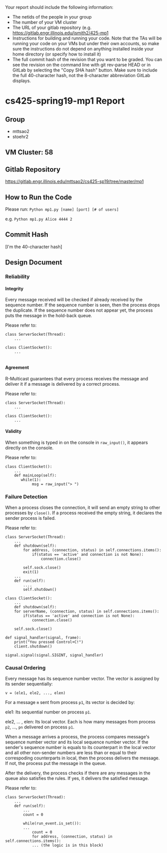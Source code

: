 Your report should include the following information:

- The netids of the people in your group
- The number of your VM cluster
- The URL of your gitlab repository (e.g. https://gitlab.engr.illinois.edu/jsmith2/425-mp1
- Instructions for building and running your code. Note that the TAs will be running your code on your VMs but under their own accounts, so make sure the instructions do not depend on anything installed inside your home directory (or specify how to install it)
- The full commit hash of the revision that you want to be graded. You can see the revision on the command line with git rev-parse HEAD or in GitLab by selecting the "Copy SHA hash" button. Make sure to include the full 40-character hash, not the 8-character abbreviation GitLab displays.  

# cs425-spring19-mp1 Report

## Group

- mttsao2
- stoehr2 

## VM Cluster: 58

## Gitlab Repository

https://gitlab.engr.illinois.edu/mttsao2/cs425-sp19/tree/master/mp1

## How to Run the Code

Please run: `Python mp1.py [name] [port] [# of users]`

e.g. `Python mp1.py Alice 4444 2`

## Commit Hash

[I'm the 40-character hash]

## Design Document

### Reliability

#### Integrity

Every message received will be checked if already received by the sequence number. If the sequence number is seen, then the process drops the duplicate. If the sequence number does not appear yet, the process puts the message in the hold-back queue.

Please refer to:

```
class ServerSocket(Thread):
    ...

```

```
class ClientSocket():
    ...
    
```

#### Agreement

R-Multicast guarantees that every process receives the message and deliver it if a message is delivered by a correct process.

Please refer to:
```
class ServerSocket(Thread):
    ...
```

```
class ClientSocket():
    ...

```

#### Validity

When something is typed in on the console in `raw_input()`, it appears directly on the console. 

Please refer to:

```
class ClientSocket():
    ...
    def mainLoop(self):
       while(1):
            msg = raw_input("> ")
```

### Failure Detection

When a process closes the connection, it will send an empty string to other processes by `close()`. If a process received the empty string, it declares the sender process is failed.

Please refer to:

```
class ServerSocket(Thread):
    ...
    def shutdown(self):
        for address, (connection, status) in self.connections.items():
            if(status == 'active' and connection is not None):
                connection.close()

        self.sock.close()
        exit(1)
    ...
    def run(self):
        ....
        self.shutdown()
```

```
class ClientSocket():
    ...
    def shutdown(self):
    for serverName, (connection, status) in self.connections.items():
        if(status == 'active' and connection is not None):
            connection.close()

    self.sock.close()
```

```
def signal_handler(signal, frame):
    print("You pressed Control+C!")
    client.shutdown()
```

```
signal.signal(signal.SIGINT, signal_handler)
```

### Causal Ordering

Every message has its sequence number vector. The vector is assigned by its sender sequentially:

`v = (ele1, ele2, ..., elen)`

For a message `m` sent from process `p1`, its vector is decided by:

ele1: Its sequential number on process `p1`.

ele2, ... , elen: Its local vector. Each is how many messages from process `p2`, ..., `pn` delivered on process `p1`.

When a message arrives a process, the process compares message's sequence number vector and its local sequence number vector. If the sender's sequence number is equals to its counterpart in the local vector and all other non-sender numbers are less than or equal to their correspoding counterparts in local, then the process delivers the message. If not, the process put the message in the queue.

After the delivery, the process checks if there are any messages in the queue also satisfies the rules. If yes, it delivers the satisfied message. 

Please refer to:

```
class ServerSocket(Thread):
    ...
    def run(self):
        ...
        count = 0

        while(run_event.is_set()):
        ...
            count = 0
            for address, (connection, status) in self.connections.items():
            ... (the logic is in this block)
```